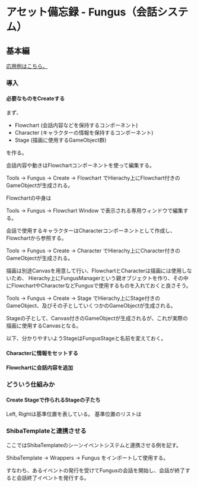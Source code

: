 # アセット備忘録 - Fungus（会話システム）

## 基本編

[応用例はこちら。](./advanced.md)

### 導入

#### 必要なものをCreateする

まず、

- Flowchart (会話内容などを保持するコンポーネント)
- Character (キャラクターの情報を保持するコンポーネント)
- Stage (描画に使用するGameObject群)

を作る。


会話内容や動きはFlowchartコンポーネントを使って編集する。

Tools &rarr; Fungus &rarr; Create &rarr; Flowchart でHierachy上にFlowchart付きのGameObjectが生成される。

Flowchartの中身は

Tools &rarr; Fungus &rarr; Flowchart Window で表示される専用ウィンドウで編集する。

会話で使用するキャラクターはCharacterコンポーネントとして作成し、Flowchartから参照する。

Tools &rarr; Fungus &rarr; Create &rarr; Character でHierachy上にCharacter付きのGameObjectが生成される。

描画は別途Canvasを用意して行い、FlowchartとCharacterは描画には使用しないため、
Hierachy上にFungusManagerという親オブジェクトを作り、その中にFlowchartやCharacterなどFungusで使用するものを入れておくと良さそう。

Tools &rarr; Fungus &rarr; Create &rarr; Stage でHierachy上にStage付きのGameObject、及びその子としていくつかのGameObjectが生成される。

Stageの子として、Canvas付きのGameObjectが生成されるが、これが実際の描画に使用するCanvasとなる。

以下、分かりやすいようStageはFungusStageと名前を変えておく。



#### Characterに情報をセットする


#### Flowchartに会話内容を追加


### どういう仕組みか

#### Create Stageで作られるStageの子たち

Left, Rightは基準位置を表している。
基準位置のリストは


### ShibaTemplateと連携させる

ここではShibaTemplateのシーンイベントシステムと連携させる例を記す。

ShibaTemplate &rarr; Wrappers &rarr; Fungus をインポートして使用する。 

すなわち、あるイベントの発行を受けてFungusの会話を開始し、会話が終了すると会話終了イベントを発行する。

